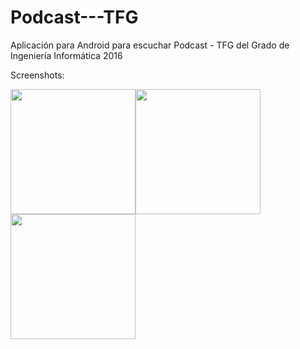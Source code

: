 # Podcast---TFG
Aplicación para Android para escuchar Podcast - TFG del Grado de Ingeniería Informática 2016


Screenshots:

<img src="http://i.imgur.com/IoI7f2X.png" width="200px"><img src="http://i.imgur.com/kwedmMa.png" width="200px"><img src="http://i.imgur.com/IHWyxBH.png" width="200px">

